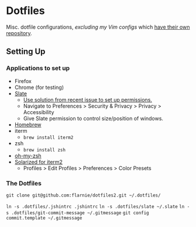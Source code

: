 # Dotfiles

Misc. dotfile configurations, *excluding my Vim configs* which
[have their own repository][dotvim].

[dotvim]: https://github.com/flarnie/dotvim/commits?author=flarnie

## Setting Up

### Applications to set up

* Firefox
* Chrome (for testing)
* [Slate](https://github.com/jigish/slate)
  - [Use solution from recent issue to set up permissions.](https://github.com/jigish/slate/issues/528)
  - Navigate to Preferences > Security & Privacy > Privacy > Accessibility
  - Give Slate permission to control size/position of windows.
* [Homebrew](https://brew.sh/)
* iterm
  - `brew install iterm2`
* zsh
  - `brew install zsh`
* [oh-my-zsh](https://ohmyz.sh/)
* [Solarized for iterm2](https://github.com/altercation/solarized/tree/master/iterm2-colors-solarized)
  - Profiles > Edit Profiles > Preferences > Color Presets


### The Dotfiles

`git clone git@github.com:flarnie/dotfiles2.git ~/.dotfiles/`

`ln -s .dotfiles/.jshintrc .jshintrc`
`ln -s .dotfiles/slate ~/.slate`
`ln -s .dotfiles/git-commit-message ~/.gitmessage`
`git config commit.template ~/.gitmessage`

